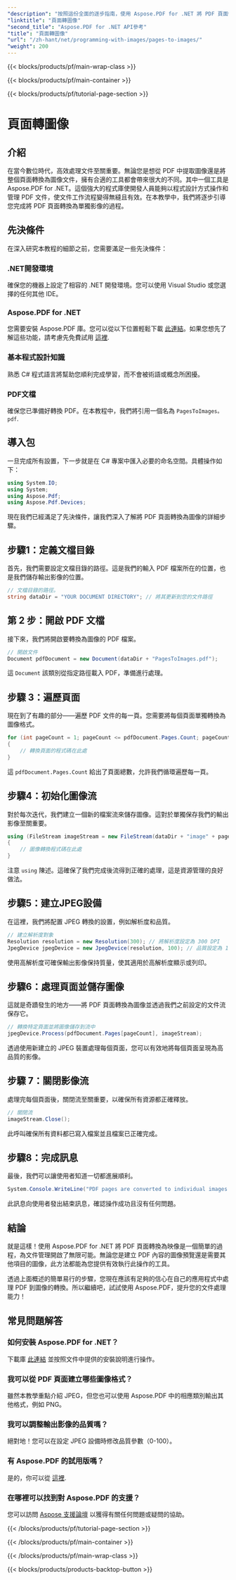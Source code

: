 ```yaml
---
"description": "按照這份全面的逐步指南，使用 Aspose.PDF for .NET 將 PDF 頁面快速轉換為高品質影像。"
"linktitle": "頁面轉圖像"
"second_title": "Aspose.PDF for .NET API參考"
"title": "頁面轉圖像"
"url": "/zh-hant/net/programming-with-images/pages-to-images/"
"weight": 200
---
```


{{< blocks/products/pf/main-wrap-class >}}

{{< blocks/products/pf/main-container >}}

{{< blocks/products/pf/tutorial-page-section >}}

# 頁面轉圖像

## 介紹

在當今數位時代，高效處理文件至關重要。無論您是想從 PDF 中提取圖像還是將整個頁面轉換為圖像文件，擁有合適的工具都會帶來很大的不同。其中一個工具是 Aspose.PDF for .NET。這個強大的程式庫使開發人員能夠以程式設計方式操作和管理 PDF 文件，使文件工作流程變得無縫且有效。在本教學中，我們將逐步引導您完成將 PDF 頁面轉換為單獨影像的過程。

## 先決條件

在深入研究本教程的細節之前，您需要滿足一些先決條件：

### .NET開發環境

確保您的機器上設定了相容的 .NET 開發環境。您可以使用 Visual Studio 或您選擇的任何其他 IDE。

### Aspose.PDF for .NET

您需要安裝 Aspose.PDF 庫。您可以從以下位置輕鬆下載 [此連結](https://releases.aspose.com/pdf/net/)。如果您想先了解這些功能，請考慮先免費試用 [這裡](https://releases。aspose.com/).

### 基本程式設計知識

熟悉 C# 程式語言將幫助您順利完成學習，而不會被術語或概念所困擾。

### PDF文檔

確保您已準備好轉換 PDF。在本教程中，我們將引用一個名為 `PagesToImages。pdf`.

## 導入包

一旦完成所有設置，下一步就是在 C# 專案中匯入必要的命名空間。具體操作如下：

```csharp
using System.IO;
using System;
using Aspose.Pdf;
using Aspose.Pdf.Devices;
```

現在我們已經滿足了先決條件，讓我們深入了解將 PDF 頁面轉換為圖像的詳細步驟。

## 步驟1：定義文檔目錄

首先，我們需要設定文檔目錄的路徑。這是我們的輸入 PDF 檔案所在的位置，也是我們儲存輸出影像的位置。

```csharp
// 文檔目錄的路徑。
string dataDir = "YOUR DOCUMENT DIRECTORY"; // 將其更新到您的文件路徑
```

## 第 2 步：開啟 PDF 文檔

接下來，我們將開啟要轉換為圖像的 PDF 檔案。

```csharp
// 開啟文件
Document pdfDocument = new Document(dataDir + "PagesToImages.pdf");
```

這 `Document` 該類別從指定路徑載入 PDF，準備進行處理。

## 步驟 3：遍歷頁面

現在到了有趣的部分——遍歷 PDF 文件的每一頁。您需要將每個頁面單獨轉換為圖像格式。

```csharp
for (int pageCount = 1; pageCount <= pdfDocument.Pages.Count; pageCount++)
{
    // 轉換頁面的程式碼在此處
}
```

這 `pdfDocument.Pages.Count` 給出了頁面總數，允許我們循環遍歷每一頁。

## 步驟4：初始化圖像流

對於每次迭代，我們建立一個新的檔案流來儲存圖像。這對於單獨保存我們的輸出影像至關重要。

```csharp
using (FileStream imageStream = new FileStream(dataDir + "image" + pageCount + "_out" + ".jpg", FileMode.Create))
{
    // 圖像轉換程式碼在此處
}
```

注意 `using` 陳述。這確保了我們完成後流得到正確的處理，這是資源管理的良好做法。

## 步驟5：建立JPEG設備

在這裡，我們將配置 JPEG 轉換的設置，例如解析度和品質。

```csharp
// 建立解析度對象
Resolution resolution = new Resolution(300); // 將解析度設定為 300 DPI
JpegDevice jpegDevice = new JpegDevice(resolution, 100); // 品質設定為 100
```

使用高解析度可確保輸出影像保持質量，使其適用於高解析度顯示或列印。

## 步驟6：處理頁面並儲存圖像

這就是奇蹟發生的地方——將 PDF 頁面轉換為圖像並透過我們之前設定的文件流保存它。

```csharp
// 轉換特定頁面並將圖像儲存到流中
jpegDevice.Process(pdfDocument.Pages[pageCount], imageStream);
```

透過使用新建立的 JPEG 裝置處理每個頁面，您可以有效地將每個頁面呈現為高品質的影像。

## 步驟 7：關閉影像流

處理完每個頁面後，關閉流至關重要，以確保所有資源都正確釋放。

```csharp
// 關閉流
imageStream.Close();
```

此呼叫確保所有資料都已寫入檔案並且檔案已正確完成。

## 步驟8：完成訊息

最後，我們可以讓使用者知道一切都進展順利。

```csharp
System.Console.WriteLine("PDF pages are converted to individual images successfully!");
```

此訊息向使用者發出結束訊息，確認操作成功且沒有任何問題。

## 結論

就是這樣！使用 Aspose.PDF for .NET 將 PDF 頁面轉換為映像是一個簡單的過程，為文件管理開啟了無限可能。無論您是建立 PDF 內容的圖像預覽還是需要其他項目的圖像，此方法都能為您提供有效執行此操作的工具。

透過上面概述的簡單易行的步驟，您現在應該有足夠的信心在自己的應用程式中處理 PDF 到圖像的轉換。所以繼續吧，試試使用 Aspose.PDF，提升您的文件處理能力！

## 常見問題解答

### 如何安裝 Aspose.PDF for .NET？
下載庫 [此連結](https://releases.aspose.com/pdf/net/) 並按照文件中提供的安裝說明進行操作。

### 我可以從 PDF 頁面建立哪些圖像格式？
雖然本教學重點介紹 JPEG，但您也可以使用 Aspose.PDF 中的相應類別輸出其他格式，例如 PNG。

### 我可以調整輸出影像的品質嗎？
絕對地！您可以在設定 JPEG 設備時修改品質參數（0-100）。

### 有 Aspose.PDF 的試用版嗎？
是的，你可以從 [這裡](https://releases。aspose.com/).

### 在哪裡可以找到對 Aspose.PDF 的支援？
您可以訪問 [Aspose 支援論壇](https://forum.aspose.com/c/pdf/10) 以獲得有關任何問題或疑問的協助。

{{< /blocks/products/pf/tutorial-page-section >}}

{{< /blocks/products/pf/main-container >}}

{{< /blocks/products/pf/main-wrap-class >}}

{{< blocks/products/products-backtop-button >}}